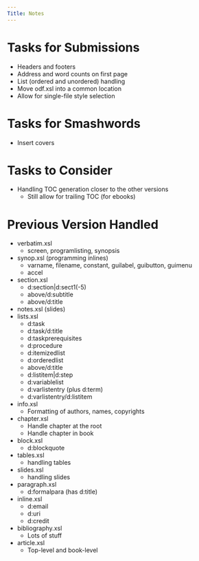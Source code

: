 ```yaml
---
Title: Notes
---
```


# Tasks for Submissions

* Headers and footers
* Address and word counts on first page
* List (ordered and unordered) handling
* Move odf.xsl into a common location
* Allow for single-file style selection

# Tasks for Smashwords

* Insert covers

# Tasks to Consider

* Handling TOC generation closer to the other versions
  * Still allow for trailing TOC (for ebooks)
  
# Previous Version Handled

* verbatim.xsl
  * screen, programlisting, synopsis
* synop.xsl (programming inlines)
  * varname, filename, constant, guilabel, guibutton, guimenu
  * accel
* section.xsl
  * d:section|d:sect1(-5)
  * above/d:subtitle
  * above/d:title
* notes.xsl (slides)
* lists.xsl
  * d:task
  * d:task/d:title
  * d:taskprerequisites
  * d:procedure
  * d:itemizedlist
  * d:orderedlist
  * above/d:title
  * d:listitem|d:step
  * d:variablelist
  * d:varlistentry (plus d:term)
  * d:varlistentry/d:listitem
* info.xsl
  * Formatting of authors, names, copyrights
* chapter.xsl
  * Handle chapter at the root
  * Handle chapter in book
* block.xsl
  * d:blockquote
* tables.xsl
  * handling tables
* slides.xsl
  * handling slides
* paragraph.xsl
  * d:formalpara (has d:title)
* inline.xsl
  * d:email
  * d:uri
  * d:credit
* bibliography.xsl
  * Lots of stuff
* article.xsl
  * Top-level and book-level
